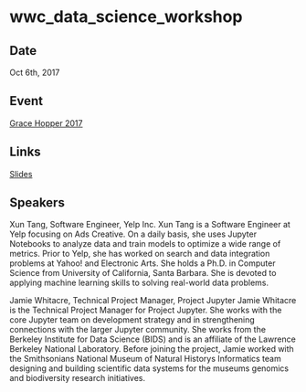 # wwc_data_science_workshop

## Date
Oct 6th, 2017

## Event
[Grace Hopper 2017](https://ghc.anitab.org/)

## Links
[Slides](tbd)

## Speakers
Xun Tang, Software Engineer, Yelp Inc.
Xun Tang is a Software Engineer at Yelp focusing on Ads Creative. On a daily
basis, she uses Jupyter Notebooks to analyze data and train models to optimize
a wide range of metrics. Prior to Yelp, she has worked on search and data
integration problems at Yahoo! and Electronic Arts. She holds a Ph.D. in
Computer Science from University of California, Santa Barbara. She is devoted
to applying machine learning skills to solving real-world data problems.

Jamie Whitacre, Technical Project Manager, Project Jupyter
Jamie Whitacre is the Technical Project Manager for Project Jupyter. She works
with the core Jupyter team on development strategy and in strengthening
connections with the larger Jupyter community. She works from the Berkeley
Institute for Data Science (BIDS) and is an affiliate of the Lawrence Berkeley
National Laboratory. Before joining the project, Jamie worked with the
Smithsonians National Museum of Natural Historys Informatics team
designing and building scientific data systems for the museums genomics and
biodiversity research initiatives.

